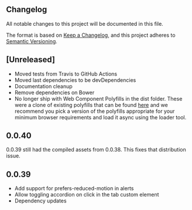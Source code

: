 ## Changelog

All notable changes to this project will be documented in this file.

The format is based on [Keep a Changelog](https://keepachangelog.com/en/1.0.0/),
and this project adheres to [Semantic Versioning](https://semver.org/spec/v2.0.0.html).

## [Unreleased]
- Moved tests from Travis to GitHub Actions
- Moved last dependencies to be devDependencies
- Documentation cleanup
- Remove dependencies on Bower
- No longer ship with Web Component Polyfills in the dist folder. These were a clone of existing polyfills that
  can be found [here](https://github.com/webcomponents/polyfills/) and we recommend you pick a version of the polyfills
  appropriate for your minimum browser requirements and load it async using the loader tool.

## 0.0.40
0.0.39 still had the compiled assets from 0.0.38. This fixes that distribution issue.

## 0.0.39
- Add support for prefers-reduced-motion in alerts
- Allow toggling accordion on click in the tab custom element
- Dependency updates
